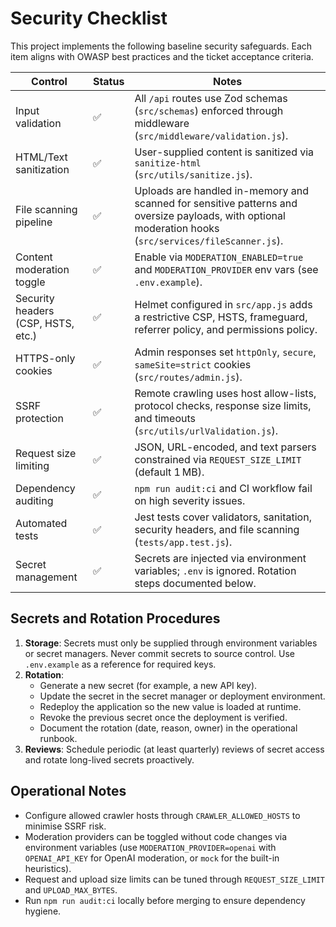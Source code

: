 # Security Checklist

This project implements the following baseline security safeguards. Each item aligns with OWASP best practices and the ticket acceptance criteria.

| Control | Status | Notes |
| --- | --- | --- |
| Input validation | ✅ | All `/api` routes use Zod schemas (`src/schemas`) enforced through middleware (`src/middleware/validation.js`). |
| HTML/Text sanitization | ✅ | User-supplied content is sanitized via `sanitize-html` (`src/utils/sanitize.js`). |
| File scanning pipeline | ✅ | Uploads are handled in-memory and scanned for sensitive patterns and oversize payloads, with optional moderation hooks (`src/services/fileScanner.js`). |
| Content moderation toggle | ✅ | Enable via `MODERATION_ENABLED=true` and `MODERATION_PROVIDER` env vars (see `.env.example`). |
| Security headers (CSP, HSTS, etc.) | ✅ | Helmet configured in `src/app.js` adds a restrictive CSP, HSTS, frameguard, referrer policy, and permissions policy. |
| HTTPS-only cookies | ✅ | Admin responses set `httpOnly`, `secure`, `sameSite=strict` cookies (`src/routes/admin.js`). |
| SSRF protection | ✅ | Remote crawling uses host allow-lists, protocol checks, response size limits, and timeouts (`src/utils/urlValidation.js`). |
| Request size limiting | ✅ | JSON, URL-encoded, and text parsers constrained via `REQUEST_SIZE_LIMIT` (default 1 MB). |
| Dependency auditing | ✅ | `npm run audit:ci` and CI workflow fail on high severity issues. |
| Automated tests | ✅ | Jest tests cover validators, sanitation, security headers, and file scanning (`tests/app.test.js`). |
| Secret management | ✅ | Secrets are injected via environment variables; `.env` is ignored. Rotation steps documented below. |

## Secrets and Rotation Procedures

1. **Storage**: Secrets must only be supplied through environment variables or secret managers. Never commit secrets to source control. Use `.env.example` as a reference for required keys.
2. **Rotation**:
   - Generate a new secret (for example, a new API key).
   - Update the secret in the secret manager or deployment environment.
   - Redeploy the application so the new value is loaded at runtime.
   - Revoke the previous secret once the deployment is verified.
   - Document the rotation (date, reason, owner) in the operational runbook.
3. **Reviews**: Schedule periodic (at least quarterly) reviews of secret access and rotate long-lived secrets proactively.

## Operational Notes

- Configure allowed crawler hosts through `CRAWLER_ALLOWED_HOSTS` to minimise SSRF risk.
- Moderation providers can be toggled without code changes via environment variables (use `MODERATION_PROVIDER=openai` with `OPENAI_API_KEY` for OpenAI moderation, or `mock` for the built-in heuristics).
- Request and upload size limits can be tuned through `REQUEST_SIZE_LIMIT` and `UPLOAD_MAX_BYTES`.
- Run `npm run audit:ci` locally before merging to ensure dependency hygiene.

